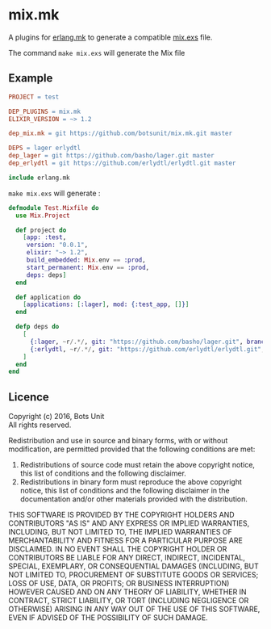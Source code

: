 # mix.mk

A plugins for [erlang.mk](http://erlang.mk) to generate a compatible [mix.exs](http://elixir-lang.org/docs/stable/mix/Mix.html) file. 

The command `make mix.exs` will generate the Mix file

## Example

```makefile
PROJECT = test

DEP_PLUGINS = mix.mk
ELIXIR_VERSION = ~> 1.2

dep_mix.mk = git https://github.com/botsunit/mix.mk.git master

DEPS = lager erlydtl
dep_lager = git https://github.com/basho/lager.git master
dep_erlydtl = git https://github.com/erlydtl/erlydtl.git master

include erlang.mk
```

`make mix.exs` will generate :

```elixir
defmodule Test.Mixfile do
  use Mix.Project

  def project do
    [app: :test,
     version: "0.0.1",
     elixir: "~> 1.2",
     build_embedded: Mix.env == :prod,
     start_permanent: Mix.env == :prod,
     deps: deps]
  end

  def application do
    [applications: [:lager], mod: {:test_app, []}]
  end

  defp deps do
    [ 
      {:lager, ~r/.*/, git: "https://github.com/basho/lager.git", branch: "master"},
      {:erlydtl, ~r/.*/, git: "https://github.com/erlydtl/erlydtl.git", branch: "master"},  
    ]
  end
end
```

## Licence

Copyright (c) 2016, Bots Unit<br />
All rights reserved.

Redistribution and use in source and binary forms, with or without modification, are permitted provided that the following conditions are met:

1. Redistributions of source code must retain the above copyright notice, this list of conditions and the following disclaimer.
1. Redistributions in binary form must reproduce the above copyright notice, this list of conditions and the following disclaimer in the documentation and/or other materials provided with the distribution.


THIS SOFTWARE IS PROVIDED BY THE COPYRIGHT HOLDERS AND CONTRIBUTORS "AS IS" AND ANY EXPRESS OR IMPLIED WARRANTIES, INCLUDING, BUT NOT LIMITED TO, THE IMPLIED WARRANTIES OF MERCHANTABILITY AND FITNESS FOR A PARTICULAR PURPOSE ARE DISCLAIMED. IN NO EVENT SHALL THE COPYRIGHT HOLDER OR CONTRIBUTORS BE LIABLE FOR ANY DIRECT, INDIRECT, INCIDENTAL, SPECIAL, EXEMPLARY, OR CONSEQUENTIAL DAMAGES (INCLUDING, BUT NOT LIMITED TO, PROCUREMENT OF SUBSTITUTE GOODS OR SERVICES; LOSS OF USE, DATA, OR PROFITS; OR BUSINESS INTERRUPTION) HOWEVER CAUSED AND ON ANY THEORY OF LIABILITY, WHETHER IN CONTRACT, STRICT LIABILITY, OR TORT (INCLUDING NEGLIGENCE OR OTHERWISE) ARISING IN ANY WAY OUT OF THE USE OF THIS SOFTWARE, EVEN IF ADVISED OF THE POSSIBILITY OF SUCH DAMAGE.


